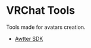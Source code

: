 # VRChat Tools

Tools made for avatars creation.


 - [Awtter SDK](https://github.com/Killers0992/AwtterSDK)
